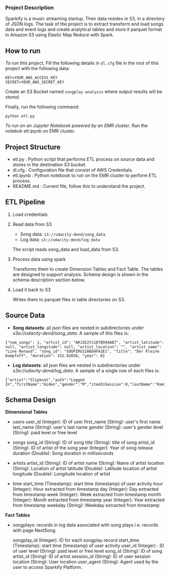 ### Project Description

Sparkify is a music streaming startup. Their data resides in S3, in a directory of JSON logs. The task of the project is to extract transform and load songs data and event logs and create analytical tables and store it parquet format in Amazon S3 using Elastic Map Reduce with Spark.

## How to run

_To run this project_, Fill the following details in `dl.cfg` file in the root of this project with the following data:

```
KEY=YOUR_AWS_ACCESS_KEY
SECRET=YOUR_AWS_SECRET_KEY
```
Create an S3 Bucket named  `songplay-analysis`  where output results will be stored.

Finally, run the following command:

`python etl.py`

_To run on an Jupyter Notebook powered by an EMR cluster_, Run the notebok etl.ipynb on EMR cluster.

## Project Structure

- etl.py : Python script that performs ETL process on source data and stores in the destination S3 bucket.
- dl.cfg : Configuration file that consist of AWS Credentials.
- etl.ipynb : Python notebook to run on the EMR cluster to perform ETL process.
- README.md : Current file, follow this to understand the project.

## ETL Pipeline

1.  Load credentials
    
2.  Read data from S3
    -   Song data:  `s3://udacity-dend/song_data`
    -   Log data:  `s3://udacity-dend/log_data`
    
    The script reads song_data and load_data from S3.
    
3.  Process data using spark
    
    Transforms them to create Dimension Tables and Fact Table. The tables are designed to support analysis. Schema design is shown in the schema description section below.
    
4.  Load it back to S3
    
    Writes them to parquet files in table directories on S3.
    

## Source Data

-   **Song datasets**: all json files are nested in subdirectories under  _s3a://udacity-dend/song_data_. A sample of this files is:

```
{"num_songs": 1, "artist_id": "ARJIE2Y1187B994AB7", "artist_latitude": null, "artist_longitude": null, "artist_location": "", "artist_name": "Line Renaud", "song_id": "SOUPIRU12A6D4FA1E1", "title": "Der Kleine Dompfaff", "duration": 152.92036, "year": 0}
```

-   **Log datasets**: all json files are nested in subdirectories under  _s3a://udacity-dend/log_data_. A sample of a single row of each files is:

```
{"artist":"Slipknot","auth":"Logged In","firstName":"Aiden","gender":"M","itemInSession":0,"lastName":"Ramirez","leng
```

## Schema Design
**Dimensional Tables**
- users
	user_id (Integer): ID of user
	first_name (String): user's first name
	last_name (String): user's last name
	gender (String): user's gender
	level (String): paid level or free level

- songs 
	song_id (String): ID of song
	title (String): title of song
	artist_id (String): ID of artist of the song
	year (Integer): Year of song release
	duration (Double): Song duration in milliseconds

- artists
	artist_id (String): ID of artist
	name (String): Name of artist
	location (String): Location of artist
	latitude (Double): Latitude location of artist
	longitude (Double): Longitude location of artist

- time
	start_time (Timestamp): start time (timestamp) of user 	activity
	hour (Integer): Hour extracted from timestamp
	day (Integer): Day extracted from timestamp
	week (Integer): Week extracted from timestamp
	month (Integer): Month extracted from timestamp
	year (Integer): Year extracted from timestamp
	weekday (String): Weekday extracted from timestamp

**Fact Tables**
- songplays: records in log data associated with song plays i.e. records with page NextSong

	songplay_id (Integer): ID for each songplay record
	start_time (Timestamp): start time (timestamp) of user activity
	user_id (Integer) : ID of user 
	level (String): paid level or free level
	song_id (String): ID of song
	artist_id (String): ID of artist
	session_id (String): ID of user session
	location (String): User location
	user_agent (String): Agent used by the user to access Sparkify Platform.

    



